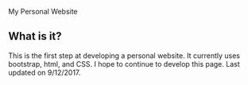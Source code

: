 My Personal Website

What is it?
-----------

This is the first step at developing a personal website. It currently uses bootstrap, html, and CSS. I hope to continue to develop this page. Last updated on 9/12/2017.
